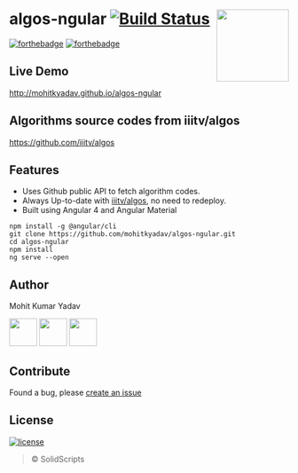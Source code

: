 # algos-ngular [![Build Status](https://www.travis-ci.org/SolidScript/algos-ngular.svg?branch=master)](https://travis-ci.org/SolidScript/algos-ngular) [<img src="https://angular.io/assets/images/logos/angular/angular.svg" align="right" width="130">](https://angular.io/) 

[![forthebadge](http://forthebadge.com/images/badges/built-with-love.svg)](https://github.com/SolidScript/algos-ngular)
[![forthebadge](http://forthebadge.com/images/badges/uses-git.svg)](https://github.com/SolidScript/algos-ngular)


## Live Demo
http://mohitkyadav.github.io/algos-ngular

## Algorithms source codes from iiitv/algos
https://github.com/iiitv/algos

## Features
* Uses Github public API to fetch algorithm codes.
* Always Up-to-date with [iiitv/algos](https://github.com/iiitv/algos), no need to redeploy.
* Built using Angular 4 and Angular Material

```
npm install -g @angular/cli
git clone https://github.com/mohitkyadav/algos-ngular.git
cd algos-ngular
npm install
ng serve --open
```


## Author

Mohit Kumar Yadav

[<img src="https://image.flaticon.com/icons/svg/34/34238.svg" width="50" padding="1">](https://twitter.com/mukulkyadav)
[<img src="https://www.shareicon.net/download/2015/11/02/665921_internet.svg" width="50">](https://linkedin.com/in/mohitkyadav) 
[<img src="https://upload.wikimedia.org/wikipedia/commons/9/91/Octicons-mark-github.svg" width="50">](https://github.com/mohitkyadav) 

## Contribute
Found a bug, please [create an issue](https://github.com/mohitkyadav/algos-ngular/issues/new)

## License

[![license](https://img.shields.io/github/license/mashape/apistatus.svg)](#) 
> © SolidScripts
